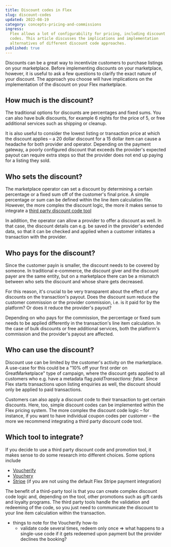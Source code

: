 ```yaml
---
title: Discount codes in Flex
slug: discount-codes
updated: 2022-08-19
category: concepts-pricing-and-commissions
ingress:
  Flex allows a lot of configurability for pricing, including discount
  codes. This article discusses the implications and implementation
  alternatives of different discount code approaches.
published: true
---
```


Discounts can be a great way to incentivize customers to purchase
listings on your marketplace. Before implementing discounts on your
marketplace, however, it is useful to ask a few questions to clarify the
exact nature of your discount. The approach you choose will have
implications on the implementation of the discount on your Flex
marketplace.

## How much is the discount?

The traditional options for discounts are percentages and fixed sums.
You can also have bulk discounts, for example 6 nights for the price of
5, or free additional services such as shipping or cleanup.

It is also useful to consider the lowest listing or transaction price at
which the discount applies – a 20 dollar discount for a 15 dollar item
can cause a headache for both provider and operator. Depending on the
payment gateway, a poorly configured discount that exceeds the
provider's expected payout can require extra steps so that the provider
does not end up paying for a listing they sold.

## Who sets the discount?

The marketplace operator can set a discount by determining a certain
percentage or a fixed sum off of the customer's final price. A simple
percentage or sum can be defined within the line item calculation file.
However, the more complex the discount logic, the more it makes sense to
integrate a [third party discount code tool](#which-tool-to-integrate)

In addition, the operator can allow a provider to offer a discount as
well. In that case, the discount details can e.g. be saved in the
provider's extended data, so that it can be checked and applied when a
customer initiates a transaction with the provider.

## Who pays for the discount?

Since the customer payin is smaller, the discount needs to be covered by
someone. In traditional e-commerce, the discount giver and the discount
payer are the same entity, but on a marketplace there can be a mismatch
between who sets the discount and whose share gets decreased.

For this reason, it's crucial to be very transparent about the effect of
any discounts on the transaction's payout. Does the discount sum reduce
the customer commission or the provider commission, i.e. is it paid for
by the platform? Or does it reduce the provider's payout?

Depending on who pays for the commission, the percentage or fixed sum
needs to be applied differently in the transaction's line item
calculation. In the case of bulk discounts or free additional services,
both the platform's commission and the provider's payout are affected.

## Who can use the discount?

Discount use can be limited by the customer's activity on the
marketplace. A use-case for this could be a "10% off your first order on
GreatMarketplace" type of campaign, where the discount gets applied to
all customers who e.g. have a metadata flag _paidTransactions: false_.
Since Flex starts transactions upon listing enquiries as well, the
discount should only be applied to paid transactions.

Customers can also apply a discount code to their transaction to get
certain discounts. Here, too, simple discount codes can be implemented
within the Flex pricing system. The more complex the discount code logic
– for instance, if you want to have individual coupon codes per customer
– the more we recommend integrating a third party discount code tool.

## Which tool to integrate?

If you decide to use a third party discount code and promotion tool, it
makes sense to do some research into different choices. Some options
include

- [Voucherify](https://docs.voucherify.io/docs)
- [Vouchery](https://www.vouchery.io/)
- [Stripe](https://stripe.com/docs/api/coupons) (if you are not using
  the default Flex Stripe payment integration)

The benefit of a third-party tool is that you can create complex
discount code logic and, depending on the tool, other promotions such as
gift cards and loyalty programs. The third party tools handle the
validation and redeeming of the code, so you just need to communicate
the discount to your line item calculation within the transaction.

- things to note for the Voucherify how-to
  - validate code several times, redeem only once => what happens to a
    single-use code if it gets redeemed upon payment but the provider
    declines the booking?
